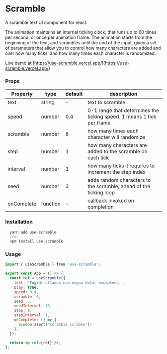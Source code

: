 # Scramble

A scramble text UI component for react.

The animation maintains an internal ticking clock, that runs up to 60 times per second, or once per animation frame. The animation starts from the beginning of the text, and scrambles until the end of the input, given a set of parameters that allow you to control how many characters are added and over how many ticks, and how many times each character is randomized.

Live demo at [https://use-scramble.vercel.app/](https://use-scramble.vercel.app/)

### Props

| Property   | type     | default | description                                                           |
| ---------- | -------- | ------- | --------------------------------------------------------------------- |
| text       | string   | -       | text to scramble.                                                     |
| speed      | number   | 0.4     | 0-1 range that determines the ticking speed. 1 means 1 tick per frame |
| scramble   | number   | 8       | how many times each character will randomize                          |
| step       | number   | 1       | how many characters are added to the scramble on each tick            |
| interval   | number   | 1       | how many ticks it requires to increment the step index                |
| seed       | number   | 3       | adds random characters to the scramble, ahead of the ticking loop     |
| onComplete | function | -       | callback invoked on completion                                        |

### Installation

```js
  yarn add use-scramble
  //or
  npm install use-scramble
```

### Usage

```jsx
import { useScramble } from 'use-scramble';

export const App = () => {
  const ref = useScramble({
    text: 'Fugiat ullamco non magna dolor excepteur.',
    play: true,
    speed: 0.4,
    scramble: 8,
    seed: 3,
    seedInterval: 10,
    step: 1,
    stepInterval: 1,
    onComplete: () => {
      window.alert('scramble is done');
    },
  });

  return <p ref={ref} />;
};
```
